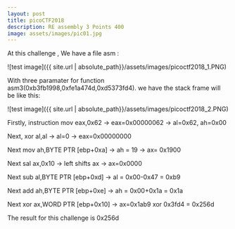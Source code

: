 ```yaml
---
layout: post
title: picoCTF2018
description: RE assembly 3 Points 400
image: assets/images/pic01.jpg
---
```


At this challenge , We have a file asm :
  
![test image]({{ site.url | absolute_path}}/assets/images/picoctf2018_1.PNG)

With three paramater for function asm3(0xb3fb1998,0xfe1a474d,0xd5373fd4).
we have the stack frame will be like this:

![test image]({{ site.url | absolute_path}}/assets/images/picoctf2018_2.PNG)

Firstly, instruction mov eax,0x62 -> eax=0x00000062 -> al=0x62, ah=0x00

Next,                 xor al,al    -> al=0 -> eax=0x00000000

Next                  mov ah,BYTE PTR [ebp+0xa] -> ah = 19 -> ax= 0x1900

Next                  sal	ax,0x10 ->  left shifts ax -> ax=0x0000

Next                  sub	al,BYTE PTR [ebp+0xd] -> al = 0x00-0x47 = 0xb9

Next                  add	ah,BYTE PTR [ebp+0xe] -> ah = 0x00+0x1a = 0x1a

Next                  xor	ax,WORD PTR [ebp+0x10] -> ax=0x1ab9 xor 0x3fd4 = 0x256d

The result for this challenge is 0x256d





